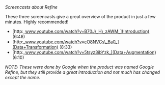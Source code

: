 _Screencasts about Refine_

These three screencasts give a great overview of the product in just a few minutes. Highly recommended!

- [http:_www.youtube.com/watch?v=B70J\_H\_zAWM_](Introduction) (6:48)
- [http:_www.youtube.com/watch?v=cO8NVCs\_Ba0_](Data+Transformation) (8:33)
- [http:_www.youtube.com/watch?v=5tsyz3ibYzk_](Data+Augmentation) (6:10)

_NOTE: These were done by Google when the product was named Google Refine, but they still provide a great introduction and not much has changed except the name._

